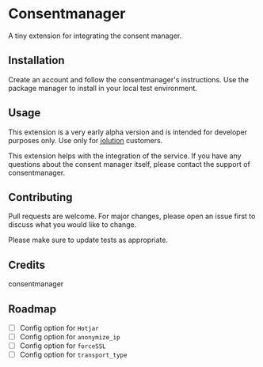 # Consentmanager

A tiny extension for integrating the consent manager.

## Installation

Create an account and follow the consentmanager's instructions.
Use the package manager to install in your local test environment.

## Usage

This extension is a very early alpha version and is intended for developer purposes only. Use only for [jolution](https://jolution.de/) customers.

This extension helps with the integration of the service. If you have any questions about the consent manager itself, please contact the support of consentmanager.

## Contributing
Pull requests are welcome. For major changes, please open an issue first to discuss what you would like to change.

Please make sure to update tests as appropriate.

## Credits

consentmanager

## Roadmap

- [ ] Config option for `Hotjar`
- [ ] Config option for `anonymize_ip`
- [ ] Config option for `forceSSL`
- [ ] Config option for `transport_type`
